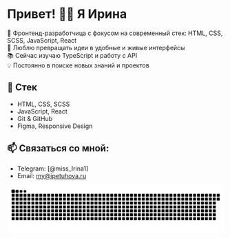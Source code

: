 # Привет! 🙋‍♀️ Я Ирина

🎯 Фронтенд-разработчица с фокусом на современный стек: HTML, CSS, SCSS, JavaScript, React  
🚀 Люблю превращать идеи в удобные и живые интерфейсы  
📚 Сейчас изучаю TypeScript и работу с API  
💡 Постоянно в поиске новых знаний и проектов

## 🔧 Стек
- HTML, CSS, SCSS
- JavaScript, React
- Git & GitHub
- Figma, Responsive Design

## 📫 Связаться со мной:
- Telegram: [@miss_Irina1]
- Email: my@ipetuhova.ru
  
![snake gif](https://github.com/missirina1/missirina1/blob/output/github-contribution-grid-snake.svg)



